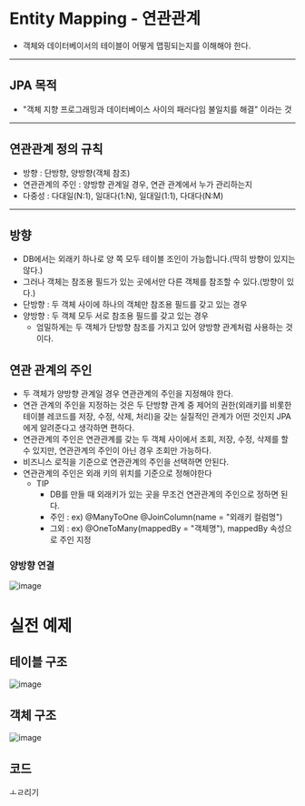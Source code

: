 # Entity Mapping - 연관관계
- 객체와 데이터베이서의 테이블이 어떻게 맵핑되는지를 이해해야 한다.

<hr>

## JPA 목적
- "객체 지향 프로그래밍과 데이터베이스 사이의 패러다임 불일치를 해결" 이라는 것

<hr>

## 연관관계 정의 규칙
- 방향 : 단방향, 양방향(객체 참조)
- 연관관계의 주인 : 양방향 관계일 경우, 연관 관계에서 누가 관리하는지
- 다중성 : 다대일(N:1), 일대다(1:N), 일대일(1:1), 다대다(N:M)

<hr>

## 방향 
- DB에서는 외래키 하나로 양 쪽 모두 테이블 조인이 가능합니다.(딱히 방향이 있지는 않다.)
- 그러나 객체는 참조용 필드가 있는 곳에서만 다른 객체를 참조할 수 있다.(방향이 있다.)
- 단방향 : 두 객체 사이에 하나의 객체만 참조용 필드를 갖고 있는 경우
- 양방향 : 두 객체 모두 서로 참조용 필드를 갖고 있는 경우
   - 엄밀하게는 두 객체가 단방향 참조를 가지고 있어 양방향 관계처럼 사용하는 것이다.
   


## 연관 관계의 주인
- 두 객체가 양방향 관계일 경우 연관관계의 주인을 지정해야 한다.
- 연관 관계의 주인을 지정하는 것은 두 단방향 관계 중 제어의 권한(외래키를 비롯한 테이블 레코드를 저장, 수정, 삭제, 처리)을 갖는 실질적인 관계가 어떤 것인지 JPA에게 알려준다고 생각하면 편하다.
- 연관관계의 주인은 연관관계를 갖는 두 객체 사이에서 조회, 저장, 수정, 삭제를 할 수 있지만, 연관관계의 주인이 아닌 경우 조회만 가능하다.
- 비즈니스 로직을 기준으로 연관관계의 주인을 선택하면 안된다.
- 연관관계의 주인은 외래 키의 위치를 기준으로 정해야한다
   - TIP 
     - DB를 만들 때 외래키가 있는 곳을 무조건 연관관계의 주인으로 정하면 된다.
     - 주인 : ex) @ManyToOne @JoinColumn(name = "외래키 컬럼명")
     - 그외 : ex) @OneToMany(mappedBy = "객체명"), mappedBy 속성으로 주인 지정

### 양방향 연결
![image](https://user-images.githubusercontent.com/74396651/199026717-ed9d7a99-2883-49a3-92da-8bad5e194d7c.png)

# 실전 예제

## 테이블 구조
![image](https://user-images.githubusercontent.com/74396651/199027072-7b0a4aab-3905-44ae-a355-a85c1fa5be57.png)
    
## 객체 구조
![image](https://user-images.githubusercontent.com/74396651/199027197-2c997d34-3a6c-4d8f-83d0-92072a502c63.png)

## 코드
ㅗㄹ리기










